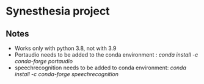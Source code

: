 # Synesthesia project

## Notes
* Works only with python 3.8, not with 3.9
* Portaudio needs to be added to the conda environment : *conda install -c conda-forge portaudio*
* speechrecognition needs to be added to conda environment: *conda install -c conda-forge speechrecognition*
